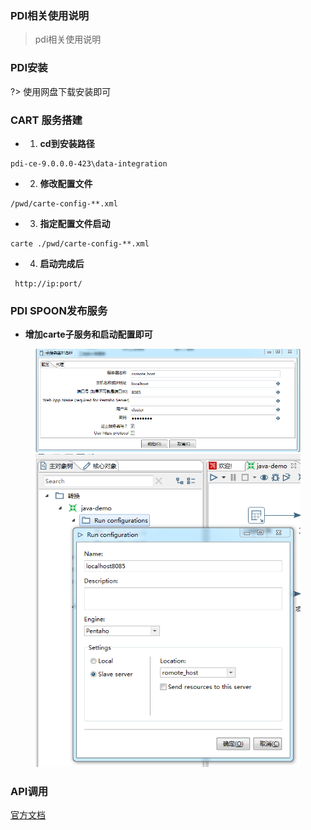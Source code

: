 ### PDI相关使用说明
> pdi相关使用说明
###  PDI安装
?> 使用网盘下载安装即可

### CART 服务搭建
- 1. **cd到安装路径**
```text
pdi-ce-9.0.0.0-423\data-integration
```
- 2. **修改配置文件** 
```text
/pwd/carte-config-**.xml
```
- 3. **指定配置文件启动**
```text
carte ./pwd/carte-config-**.xml
```
- 4. **启动完成后**
```text
 http://ip:port/
```

### PDI SPOON发布服务
- **增加carte子服务和启动配置即可**
 
<figure class="thumbnails">
    <img src="assets/img/java/pdi/carte.png" alt="Screenshot of content" title="装饰器模式">
    <img src="assets/img/java/pdi/runconfig.png" alt="Screenshot of content" title="装饰器模式">
</figure>

### API调用
[官方文档](https://help.pentaho.com/Documentation/8.2/Developer_Center/REST_API/Carte/030 ':target=_block domain driver desgin')
 
